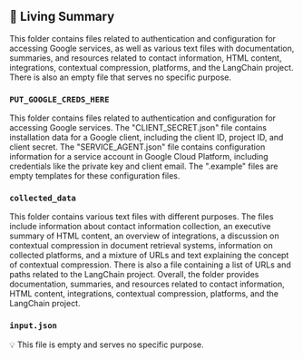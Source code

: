

<!-- Living README Summary -->
## 🌳 Living Summary

This folder contains files related to authentication and configuration for accessing Google services, as well as various text files with documentation, summaries, and resources related to contact information, HTML content, integrations, contextual compression, platforms, and the LangChain project. There is also an empty file that serves no specific purpose.


### `PUT_GOOGLE_CREDS_HERE`

This folder contains files related to authentication and configuration for accessing Google services. The "CLIENT_SECRET.json" file contains installation data for a Google client, including the client ID, project ID, and client secret. The "SERVICE_AGENT.json" file contains configuration information for a service account in Google Cloud Platform, including credentials like the private key and client email. The ".example" files are empty templates for these configuration files.


### `collected_data`

This folder contains various text files with different purposes. The files include information about contact information collection, an executive summary of HTML content, an overview of integrations, a discussion on contextual compression in document retrieval systems, information on collected platforms, and a mixture of URLs and text explaining the concept of contextual compression. There is also a file containing a list of URLs and paths related to the LangChain project. Overall, the folder provides documentation, summaries, and resources related to contact information, HTML content, integrations, contextual compression, platforms, and the LangChain project.


### `input.json`

💡 This file is empty and serves no specific purpose.

<!-- Living README Summary -->